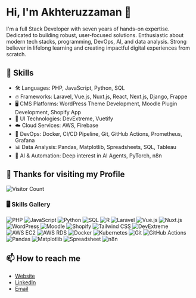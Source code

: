 # Hi, I'm Akhteruzzaman 👋

I'm a full Stack Developer with seven years of hands-on expertise. 
Dedicated to building robust, user-focused solutions. 
Enthusiastic about modern tech stacks, programming, DevOps, AI, and data analysis. 
Strong believer in lifelong learning and creating impactful digital experiences from scratch.

## 🚀 Skills
- 🛠️ Languages: PHP, JavaScript, Python, SQL
- 🔥 Frameworks: Laravel, Vue.js, Nuxt.js, React, Next.js, Django, Frappe
- 🖥️ CMS Platforms: WordPress Theme Development, Moodle Plugin Development, Shopify App
- 🎨 UI Technologies: DevExtreme, Vuetify
- ☁️ Cloud Services: AWS, Firebase
- 🐳 DevOps: Docker, CI/CD Pipeline, Git, GitHub Actions, Prometheus, Grafana
- 📊 Data Analysis: Pandas, Matplotlib, Spreadsheets, SQL, Tableau
- 🤖 AI & Automation: Deep interest in AI Agents, PyTorch, n8n

## 🚀 Thanks for visiting my Profile
![Visitor Count](https://komarev.com/ghpvc/?username=akhteruzzaman&style=for-the-badge&color=0E75B6)



### 🖥️ Skills Gallery
![PHP](https://img.shields.io/badge/PHP-777BB4?style=for-the-badge&logo=php&logoColor=white)
![JavaScript](https://img.shields.io/badge/JavaScript-F7DF1E?style=for-the-badge&logo=javascript&logoColor=black)
![Python](https://img.shields.io/badge/Python-3776AB?style=for-the-badge&logo=python&logoColor=white)
![SQL](https://img.shields.io/badge/SQL-4479A1?style=for-the-badge&logo=postgresql&logoColor=white)
![R](https://img.shields.io/badge/R-276DC3?style=for-the-badge&logo=r&logoColor=white)
![Laravel](https://img.shields.io/badge/Laravel-FC1F20?style=for-the-badge&logo=laravel&logoColor=white)
![Vue.js](https://img.shields.io/badge/Vue.js-35495E?style=for-the-badge&logo=vue.js&logoColor=4FC08D)
![Nuxt.js](https://img.shields.io/badge/Nuxt.js-00C58E?style=for-the-badge&logo=nuxt.js&logoColor=white)
![WordPress](https://img.shields.io/badge/WordPress-21759B?style=for-the-badge&logo=wordpress&logoColor=white)
![Moodle](https://img.shields.io/badge/Moodle-F98012?style=for-the-badge&logo=moodle&logoColor=white)
![Shopify](https://img.shields.io/badge/Shopify-7AB55C?style=for-the-badge&logo=shopify&logoColor=white)
![Tailwind CSS](https://img.shields.io/badge/Tailwind_CSS-38B2AC?style=for-the-badge&logo=tailwind-css&logoColor=white)
![DevExtreme](https://img.shields.io/badge/DevExtreme-003366?style=for-the-badge&logo=devexpress&logoColor=white)
![AWS EC2](https://img.shields.io/badge/AWS_EC2-FF9900?style=for-the-badge&logo=amazon-aws&logoColor=white)
![AWS RDS](https://img.shields.io/badge/AWS_RDS-527FFF?style=for-the-badge&logo=amazon-aws&logoColor=white)
![Docker](https://img.shields.io/badge/Docker-2496ED?style=for-the-badge&logo=docker&logoColor=white)
![Kubernetes](https://img.shields.io/badge/Kubernetes-326CE5?style=for-the-badge&logo=kubernetes&logoColor=white)
![Git](https://img.shields.io/badge/Git-F05032?style=for-the-badge&logo=git&logoColor=white)
![GitHub Actions](https://img.shields.io/badge/GitHub_Actions-2088FF?style=for-the-badge&logo=github-actions&logoColor=white)
![Pandas](https://img.shields.io/badge/Pandas-150458?style=for-the-badge&logo=pandas&logoColor=white)
![Matplotlib](https://img.shields.io/badge/Matplotlib-11557C?style=for-the-badge&logo=matplotlib&logoColor=white)
![Spreadsheet](https://img.shields.io/badge/Spreadsheet-217346?style=for-the-badge&logo=google-sheets&logoColor=white)
![n8n](https://img.shields.io/badge/n8n-FF6A00?style=for-the-badge&logo=n8n&logoColor=white)



## 📫 How to reach me
- [Website](https://akhteruzzaman.com/)
- [LinkedIn](https://www.linkedin.com/in/akhteruzzaman/)
- [Email](mailto:contact.akhteruzzaman@gmail.com)

